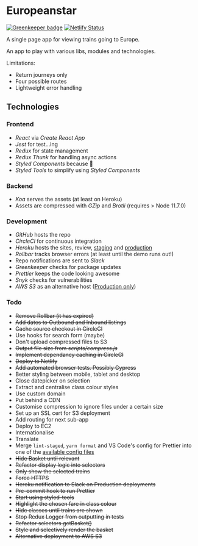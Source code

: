 # Europeanstar

[![Greenkeeper badge](https://badges.greenkeeper.io/adrianblynch/europeanstar.svg)](https://greenkeeper.io/) [![Netlify Status](https://api.netlify.com/api/v1/badges/af7f873b-71bf-408e-be53-12fcf3e3bb1a/deploy-status)](https://app.netlify.com/sites/wonderful-easley-b24b5b/deploys)

A single page app for viewing trains going to Europe.

An app to play with various libs, modules and technologies.

Limitations:

- Return journeys only
- Four possible routes
- Lightweight error handling

## Technologies

### Frontend

- _React_ via _Create React App_
- _Jest_ for test...ing
- _Redux_ for state management
- _Redux Thunk_ for handling async actions
- _Styled Components_ because 💅
- _Styled Tools_ to simplify using _Styled Components_

### Backend

- _Koa_ serves the assets (at least on Heroku)
- Assets are compressed with _GZip_ and _Brotli_ (requires > Node 11.7.0)

### Development

- _GitHub_ hosts the repo
- _CircleCI_ for continuous integration
- _Heroku_ hosts the sites, review, [staging](https://europeanstar-stg.herokuapp.com/) and [production](https://europeanstar-prod.herokuapp.com/)
- _Rollbar_ tracks browser errors (at least until the demo runs out!)
- Repo notifications are sent to _Slack_
- _Greenkeeper_ checks for package updates
- _Prettier_ keeps the code looking awesome
- _Snyk_ checks for vulnerabilities
- _AWS S3_ as an alternative host ([Production only](http://europeanstar.s3-website.eu-west-2.amazonaws.com/))

### Todo

- ~~Remove Rollbar (it has expired)~~
- ~~Add dates to Outbound and Inbound listings~~
- ~~Cache source checkout in CircleCI~~
- Use hooks for search form (maybe)
- Don't upload compressed files to S3
- ~~Output file size from _scripts/compress.js_~~
- ~~Implement dependancy caching in CircleCI~~
- ~~Deploy to Netlify~~
- ~~Add automated browser tests. Possibly Cypress~~
- Better styling between mobile, tablet and desktop
- Close datepicker on selection
- Extract and centralise class colour styles
- Use custom domain
- Put behind a CDN
- Customise compression to ignore files under a certain size
- Set up an SSL cert for S3 deployment
- Add routing for next sub-app
- Deploy to EC2
- Internationalise
- Translate
- Merge `lint-staged`, `yarn format` and VS Code's config for Prettier into one of the [available config files](https://prettier.io/docs/en/configuration.html)
- ~~Hide Basket until relevant~~
- ~~Refactor display logic into selectors~~
- ~~Only show the selected trains~~
- ~~Force HTTPS~~
- ~~Heroku notification to Slack on Production deployments~~
- ~~Pre-commit hook to run Prettier~~
- ~~Start using styled-tools~~
- ~~Highlight the chosen fare in class colour~~
- ~~Hide classes until trains are shown~~
- ~~Stop Redux Logger from outputting in tests~~
- ~~Refactor selectors.getBasket()~~
- ~~Style and selectively render the basket~~
- ~~Alternative deployment to AWS S3~~
